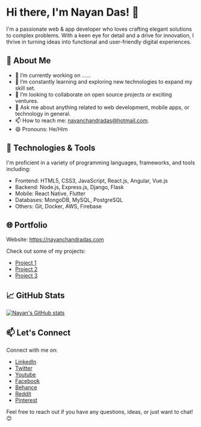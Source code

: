# Hi there, I'm Nayan Das! 👋

I'm a passionate web & app developer who loves crafting elegant solutions to complex problems.
With a keen eye for detail and a drive for innovation, I thrive in turning ideas into functional and user-friendly digital experiences.

## 🚀 About Me

- 🔭 I’m currently working on ......
- 🌱 I’m constantly learning and exploring new technologies to expand my skill set.
- 👯 I’m looking to collaborate on open source projects or exciting ventures.
- 💬 Ask me about anything related to web development, mobile apps, or technology in general.
- 📫 How to reach me: nayanchandradas@hotmail.com.
- 😄 Pronouns: He/Him

## 🔧 Technologies & Tools

I'm proficient in a variety of programming languages, frameworks, and tools including:

- Frontend: HTML5, CSS3, JavaScript, React.js, Angular, Vue.js
- Backend: Node.js, Express.js, Django, Flask
- Mobile: React Native, Flutter
- Databases: MongoDB, MySQL, PostgreSQL
- Others: Git, Docker, AWS, Firebase

## 🌐 Portfolio

Website: https://nayanchandradas.com

Check out some of my projects:

- [Project 1](link)
- [Project 2](link)
- [Project 3](link)

## 📈 GitHub Stats

[![Nayan's GitHub stats](https://github-readme-stats.vercel.app/api?username=gitnayandas&show_icons=true&theme=radical)](https://github.com/gitnayandas)

## 📫 Let's Connect

Connect with me on:

- [LinkedIn](https://www.linkedin.com)
- [Twitter](https://twitter.com)
- [Youtube](https://www.youtube.com/@nmlletras)
- [Facebook](https://www.facebook.com/nayanchandradas22)
- [Behance](https://www.behance.net/nayanchandradas)
- [Reddit](https://www.reddit.com/user/redditnayandas)
- [Pinterest](https://www.pinterest.com/nayanchandradas1601)

Feel free to reach out if you have any questions, ideas, or just want to chat! 😊
